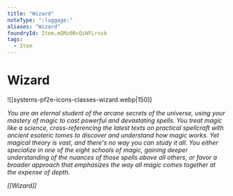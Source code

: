 ```yaml
---
title: "Wizard"
noteType: ":luggage:"
aliases: "Wizard"
foundryId: Item.mQMz0BcQiWFLrssk
tags:
  - Item
---
```


# Wizard
![[systems-pf2e-icons-classes-wizard.webp|150]]

_You are an eternal student of the arcane secrets of the universe, using your mastery of magic to cast powerful and devastating spells. You treat magic like a science, cross-referencing the latest texts on practical spellcraft with ancient esoteric tomes to discover and understand how magic works. Yet magical theory is vast, and there's no way you can study it all. You either specialize in one of the eight schools of magic, gaining deeper understanding of the nuances of those spells above all others, or favor a broader approach that emphasizes the way all magic comes together at the expense of depth._

_[[Wizard]]_
